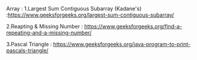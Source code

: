 Array :
  1.Largest Sum Contiguous Subarray (Kadane's) :https://www.geeksforgeeks.org/largest-sum-contiguous-subarray/

  2.Reapting & Missing Number : https://www.geeksforgeeks.org/find-a-repeating-and-a-missing-number/

  3.Pascal Triangle : https://www.geeksforgeeks.org/java-program-to-print-pascals-triangle/
  
  
  
